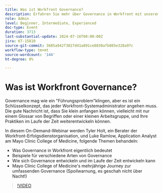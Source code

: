 ```yaml
---
title: Was ist Workfront Governance?
description: Erfahren Sie mehr über Governance in Workfront mit unserem On-Demand-Webinar. Erfahren Sie vom Mayo Clinic College of Medicine und Workfront-Experten, wie Sie kleine, sich entwickelnde Vorgehensweisen einführen und ihre Journey zu einer umfassenden Governance.
role: Admin
level: Beginner, Intermediate, Experienced
doc-type: Event
duration: 3713
last-substantial-update: 2024-07-16T00:00:00Z
jira: KT-15810
source-git-commit: 3685a942f3027d41a891ce8830afb085e328a97c
workflow-type: tm+mt
source-wordcount: '144'
ht-degree: 0%

---
```



# Was ist Workfront Governance?

Governance mag wie ein &quot;Führungsproblem&quot;klingen, aber es ist ein Schlüsselkonzept, das jeder Workfront-Systemadministrator angehen muss. Die gute Nachricht ist, dass Sie klein anfangen können, vielleicht mit nur einem Glossar von Begriffen oder einer kleinen Arbeitsgruppe, und Ihre Praktiken im Laufe der Zeit weiterentwickeln können.

In diesem On-Demand-Webinar werden Tyler Holt, ein Berater der Workfront-Erfolgsdienstorganisation, und Luke Ramlow, Application Analyst am Mayo Clinic College of Medicine, folgende Themen behandeln:
* Was Governance in Workfront eigentlich bedeutet
* Beispiele für verschiedene Arten von Governance
* Wie sich Governance entwickeln und im Laufe der Zeit entwickeln kann
* Mayo Clinic College of Medicine&#39;s mehrjährige Journey zur umfassenden Governance (Spoilwarnung, es geschah nicht über Nacht!)

>[!VIDEO](https://video.tv.adobe.com/v/3431003/?learn=on)
